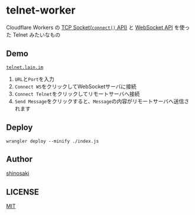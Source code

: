 # telnet-worker
Cloudflare Workers の [TCP Socket(`connect()` API)](https://developers.cloudflare.com/workers/runtime-apis/tcp-sockets/) と [WebSocket API](https://developers.cloudflare.com/workers/runtime-apis/websockets/) を使った Telnet みたいなもの

## Demo
[`telnet.lain.im`](https://telnet.lain.im/)
1. `URL`と`Port`を入力
2. `Connect WS`をクリックしてWebSocketサーバに接続
3. `Connect Telnet`をクリックしてリモートサーバへ接続
4. `Send Message`をクリックすると、`Message`の内容がリモートサーバへ送信されます

## Deploy
`wrangler deploy --minify ./index.js`

## Author
[shinosaki](https://shinosaki.com/)

## LICENSE
[MIT](./LICENSE)

